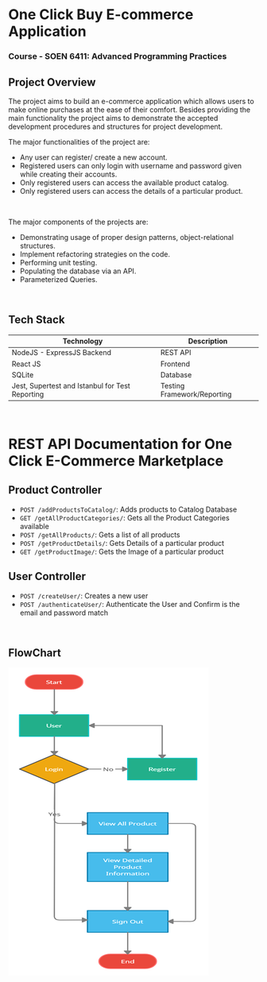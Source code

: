 # One Click Buy E-commerce Application

### Course - SOEN 6411: Advanced Programming Practices

## Project Overview

The project aims to build an e-commerce application which allows users to make online
purchases at the ease of their comfort. Besides providing the main functionality the project aims
to demonstrate the accepted development procedures and structures for project development.

The major functionalities of the project are:

- Any user can register/ create a new account.
- Registered users can only login with username and password given while creating
  their accounts.
- Only registered users can access the available product catalog.
- Only registered users can access the details of a particular product.

&nbsp;
&nbsp;

The major components of the projects are:

- Demonstrating usage of proper design patterns, object-relational structures.
- Implement refactoring strategies on the code.
- Performing unit testing.
- Populating the database via an API.
- Parameterized Queries.

&nbsp;
&nbsp;

## Tech Stack

| Technology                                      | Description                 |
| ----------------------------------------------- | --------------------------- |
| NodeJS - ExpressJS Backend                      | REST API                    |
| React JS                                        | Frontend                    |
| SQLite                                          | Database                    |
| Jest, Supertest and Istanbul for Test Reporting | Testing Framework/Reporting |

&nbsp;
&nbsp;

# REST API Documentation for One Click E-Commerce Marketplace

## Product Controller

- `POST /addProductsToCatalog/`: Adds products to Catalog Database
- `GET /getAllProductCategories/`: Gets all the Product Categories available
- `POST /getAllProducts/`: Gets a list of all products
- `POST /getProductDetails/`: Gets Details of a particular product
- `GET /getProductImage/`: Gets the Image of a particular product

## User Controller

- `POST /createUser/`: Creates a new user
- `POST /authenticateUser/`: Authenticate the User and Confirm is the email and password match

&nbsp;
&nbsp;

## FlowChart

![Flow Chart](FlowChart.png?raw=true "Flow Chart")
